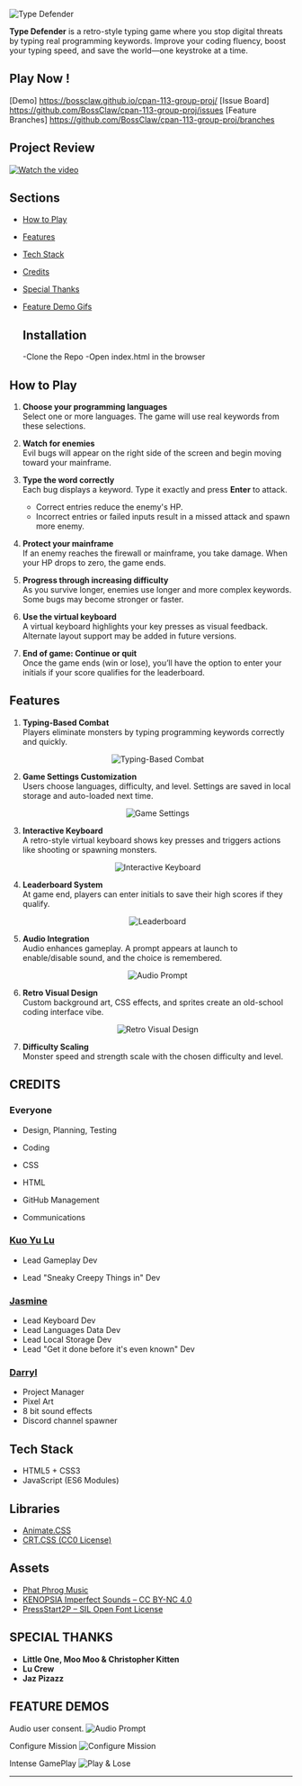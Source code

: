 ![Type Defender](img/assets/logo.png)

**Type Defender** is a retro-style typing game where you stop digital threats by typing real programming keywords. Improve your coding fluency, boost your typing speed, and save the world—one keystroke at a time.

## Play Now !

[Demo] https://bossclaw.github.io/cpan-113-group-proj/
[Issue Board] https://github.com/BossClaw/cpan-113-group-proj/issues
[Feature Branches] https://github.com/BossClaw/cpan-113-group-proj/branches


## Project Review
[![Watch the video](https://img.youtube.com/vi/1b4TxSrrb9I/hqdefault.jpg)](https://www.youtube.com/watch?v=1b4TxSrrb9I)


## Sections

- [How to Play](#how-to-play)
- [Features](#features)
- [Tech Stack](#tech-stack)
- [Credits](#credits)
- [Special Thanks](#special-thanks)
- [Feature Demo Gifs](#feature-demos)

  ## Installation
  -Clone the Repo
  -Open index.html in the browser

## How to Play

1. **Choose your programming languages**  
   Select one or more languages. The game will use real keywords from these selections.

2. **Watch for enemies**  
   Evil bugs will appear on the right side of the screen and begin moving toward your mainframe.

3. **Type the word correctly**  
   Each bug displays a keyword. Type it exactly and press **Enter** to attack.

   - Correct entries reduce the enemy's HP.
   - Incorrect entries or failed inputs result in a missed attack and spawn more enemy.

4. **Protect your mainframe**  
   If an enemy reaches the firewall or mainframe, you take damage. When your HP drops to zero, the game ends.

5. **Progress through increasing difficulty**  
   As you survive longer, enemies use longer and more complex keywords. Some bugs may become stronger or faster.

6. **Use the virtual keyboard**  
   A virtual keyboard highlights your key presses as visual feedback. Alternate layout support may be added in future versions.

7. **End of game: Continue or quit**  
   Once the game ends (win or lose), you’ll have the option to enter your initials if your score qualifies for the leaderboard.

## Features

1. **Typing-Based Combat**  
   Players eliminate monsters by typing programming keywords correctly and quickly.
   <p align="center">
     <img src="img/assets/gameplay.png" alt="Typing-Based Combat">
   </p>

2. **Game Settings Customization**  
   Users choose languages, difficulty, and level. Settings are saved in local storage and auto-loaded next time.
   <p align="center">
     <img src="img/assets/config.png" alt="Game Settings">
   </p>

3. **Interactive Keyboard**  
   A retro-style virtual keyboard shows key presses and triggers actions like shooting or spawning monsters.
   <p align="center">
     <img src="img/assets/keyboard.png" alt="Interactive Keyboard">
   </p>

4. **Leaderboard System**  
   At game end, players can enter initials to save their high scores if they qualify.
   <p align="center">
     <img src="img/assets/leaderboard.png" alt="Leaderboard">
   </p>

5. **Audio Integration**  
   Audio enhances gameplay. A prompt appears at launch to enable/disable sound, and the choice is remembered.
   <p align="center">
     <img src="img/assets/audio.png" alt="Audio Prompt">
   </p>

6. **Retro Visual Design**  
   Custom background art, CSS effects, and sprites create an old-school coding interface vibe.
   <p align="center">
     <img src="img/assets/info.png" alt="Retro Visual Design">
   </p>

7. **Difficulty Scaling**  
   Monster speed and strength scale with the chosen difficulty and level.

## CREDITS

### Everyone

- Design, Planning, Testing

- Coding

- CSS

- HTML

- GitHub Management

- Communications

### [Kuo Yu Lu](https://github.com/klu0926)

- Lead Gameplay Dev

- Lead "Sneaky Creepy Things in" Dev

### [Jasmine](https://github.com/Jaysandjay)

- Lead Keyboard Dev
- Lead Languages Data Dev
- Lead Local Storage Dev
- Lead "Get it done before it's even known" Dev

### [Darryl](https://github.com/BossClaw)

- Project Manager
- Pixel Art
- 8 bit sound effects
- Discord channel spawner

## Tech Stack

- HTML5 + CSS3
- JavaScript (ES6 Modules)

## Libraries

- [Animate.CSS](https://animate.style)
- [CRT.CSS (CC0 License)](https://github.com/protesilaos/crt.css)

## Assets

- [Phat Phrog Music](https://phatphrog.com)
- [KENOPSIA Imperfect Sounds – CC BY-NC 4.0](https://freemusicarchive.org/music/Kenopsia/)
- [PressStart2P – SIL Open Font License](https://fonts.google.com/specimen/Press+Start+2P)

## SPECIAL THANKS

- **Little One, Moo Moo & Christopher Kitten**
- **Lu Crew**
- **Jaz Pizazz**

## FEATURE DEMOS

Audio user consent.
<img src="assets/demo_audio_user_consent.gif" alt="Audio Prompt">

Configure Mission
<img src="assets/demo_configure_mission.gif" alt="Configure Mission">

Intense GamePlay
<img src="assets/demo_play_lose.gif" alt="Play & Lose">

---
